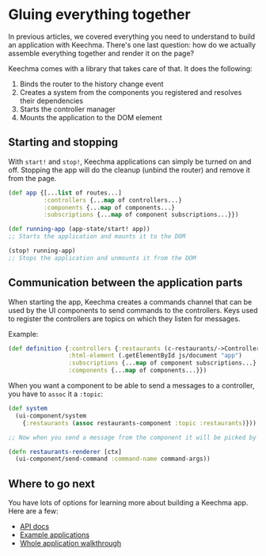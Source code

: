 # Gluing everything together

In previous articles, we covered everything you need to understand to build an application with Keechma. There's one last question: how do we actually assemble everything together and render it on the page?

Keechma comes with a library that takes care of that. It does the following:

1. Binds the router to the history change event
2. Creates a system from the components you registered and resolves their dependencies
3. Starts the controller manager
4. Mounts the application to the DOM element

## Starting and stopping

With `start!` and `stop!`, Keechma applications can simply be turned on and off. Stopping the app will do the cleanup (unbind the router) and remove it from the page.

```clojure
(def app {[...list of routes...]
          :controllers {...map of controllers...}
          :components {...map of components...}
          :subscriptions {...map of component subscriptions...}})

(def running-app (app-state/start! app))
;; Starts the application and mounts it to the DOM

(stop! running-app)
;; Stops the application and unmounts it from the DOM
```

## Communication between the application parts

When starting the app, Keechma creates a commands channel that can be used by the UI components to send commands to the controllers. Keys used to register the controllers are topics on which they listen for messages.

Example:

```clojure
(def definition {:controllers {:restaurants (c-restaurants/->Controller) ;; listens on the `restaurants` topic}
                 :html-element (.getElementById js/document "app")
                 :subscriptions {...map of component subscriptions...}
                 :components {...map of components...}})
```

When you want a component to be able to send a messages to a controller, you have to `assoc` it a `:topic`:

```clojure
(def system
  (ui-component/system
    {:restaurants (assoc restaurants-component :topic :restaurants)}))

;; Now when you send a message from the component it will be picked by the :restaurants controller:

(defn restaurants-renderer [ctx]
  (ui-component/send-command :command-name command-args))
```

## Where to go next

You have lots of options for learning more about building a Keechma app. Here are a few:

- [API docs](api/index.html)
- [Example applications](07-examples.html)
- [Whole application walkthrough](08-application-walkthrough.html)


